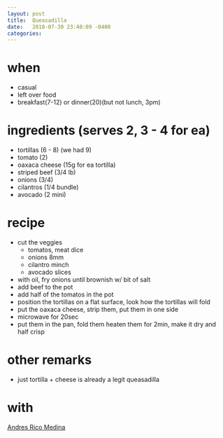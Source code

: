 ```yaml
---
layout: post
title:  Queasadilla
date:   2018-07-30 23:40:09 -0400
categories: 
---
```


# when 
- casual
- left over food
- breakfast(7-12) or dinner(20)(but not lunch, 3pm)

# ingredients (serves 2, 3 - 4 for ea)
- tortillas (6 - 8) (we had 9)
- tomato (2)
- oaxaca cheese (15g for ea tortilla)
- striped beef (3/4 lb)
- onions (3/4)
- cilantros (1/4 bundle)
- avocado (2 mini)

# recipe
- cut the veggies
  - tomatos, meat dice
  - onions 8mm
  - cilantro minch
  - avocado slices
- with oil, fry onions until brownish w/ bit of salt
- add beef to the pot
- add half of the tomatos in the pot
- position the tortillas on a flat surface, look how the tortillas will fold
- put the oaxaca cheese, strip them, put them in one side
- microwave for 20sec
- put them in the pan, fold them heaten them for 2min, make it dry and half crisp 

# other remarks

- just tortilla + cheese is already a legit queasadilla

# with 
[Andres Rico Medina](https://github.com/AndresRicoM)
